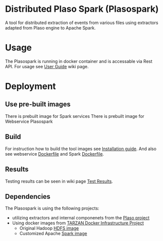 # Distributed Plaso Spark (Plasospark)
A tool for distributed extraction of events from various files using extractors adapted from Plaso engine to Apache Spark.

# Usage
The Plasospark is running in docker container and is accessable via Rest API.
For usage see [User Guide](https://github.com/MiroslaviS/Distributed-Plaso-Spark/wiki/User-Guide) wiki page.

# Deployment

## Use pre-built images 
There is prebuilt image for Spark services 
There is prebuilt image for Webservice Plasospark

## Build
For instruction how to build the tool images see [Installation guide](https://github.com/MiroslaviS/Distributed-Plaso-Spark/wiki/Installation-guide).
And also see webservice [Dockerfile](https://github.com/MiroslaviS/Distributed-Plaso-Spark/blob/master/docker-app/Dockerfile) and Spark [Dockerfile](https://github.com/MiroslaviS/Distributed-Plaso-Spark/blob/master/spark/Dockerfile).

## Results
Testing results can be seen in wiki page [Test Results](https://github.com/MiroslaviS/Distributed-Plaso-Spark/wiki/Plasospark-test-results).


## Dependencies
The Plasospark is using the following projects:
* utilizing extractors and internal componenets from the [Plaso project](https://github.com/log2timeline/plaso)
* Using docker images from [TARZAN Docker Infrastructure Project](https://gitlab.com/rychly-edu/projects/tarzan-docker-infrastructure)
  * Original Hadoop [HDFS image](https://gitlab.com/rychly-edu/docker/docker-hdfs)
  * Customized Apache [Spark image](https://gitlab.com/rychly-edu/docker/docker-spark)
